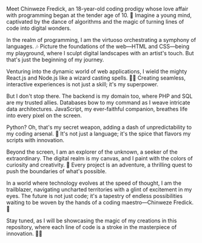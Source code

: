 Meet Chinweze Fredick, an 18-year-old coding prodigy whose love affair with programming began at the tender age of 10. 🚀 Imagine a young mind, captivated by the dance of algorithms and the magic of turning lines of code into digital wonders.

In the realm of programming, I am the virtuoso orchestrating a symphony of languages. 🎶 Picture the foundations of the web—HTML and CSS—being my playground, where I sculpt digital landscapes with an artist's touch. But that's just the beginning of my journey.

Venturing into the dynamic world of web applications, I wield the mighty React.js and Node.js like a wizard casting spells. 🧙‍♂️ Creating seamless, interactive experiences is not just a skill; it's my superpower.

But I don't stop there. The backend is my domain too, where PHP and SQL are my trusted allies. Databases bow to my command as I weave intricate data architectures. JavaScript, my ever-faithful companion, breathes life into every pixel on the screen.

Python? Oh, that's my secret weapon, adding a dash of unpredictability to my coding arsenal. 🐍 It's not just a language; it's the spice that flavors my scripts with innovation.

Beyond the screen, I am an explorer of the unknown, a seeker of the extraordinary. The digital realm is my canvas, and I paint with the colors of curiosity and creativity. 🎨 Every project is an adventure, a thrilling quest to push the boundaries of what's possible.

In a world where technology evolves at the speed of thought, I am the trailblazer, navigating uncharted territories with a glint of excitement in my eyes. The future is not just code; it's a tapestry of endless possibilities waiting to be woven by the hands of a coding maestro—Chinweze Fredick. 🌟

Stay tuned, as I will be showcasing the magic of my creations in this repository, where each line of code is a stroke in the masterpiece of innovation. 🚀✨
